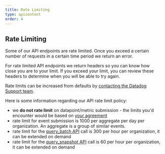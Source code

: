 ```yaml
---
title: Rate Limiting
type: apicontent
order: 4
---
```

## Rate Limiting
Some of our API endpoints are rate limited. Once you exceed a certain number of requests in a certain time period we return an error.

For rate limited API endpoints we return headers so you can know how close you are to your limit. If you exceed your limit, you can review these headers to determine when you will be able to try again.

Rate limits can be increased from defaults by [contacting the Datadog Support team](/help).

Here is some information regarding our API rate limit policy:

* we **do not rate limit** on datapoint/metric submission - the limits you'd encounter would be based on [your agreement](/getting_started/custom_metrics)
* rate limit for event submission is 1000 per aggregate per day per organization. An aggregate is a group of similar events.
* rate limit for the [query_batch API](/api/#metrics-query) call is 300 per hour per organization, it can be extended on demand
* rate limit for the [query_snapshot API](/api/#graphs) call is 60 per hour per organization, it can be extended on demand